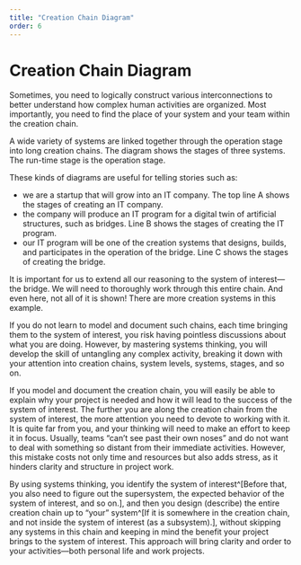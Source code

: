 ```yaml
---
title: "Creation Chain Diagram"
order: 6
---
```


# Creation Chain Diagram

Sometimes, you need to logically construct various interconnections to better understand how complex human activities are organized. Most importantly, you need to find the place of your system and your team within the creation chain.

A wide variety of systems are linked together through the operation stage into long creation chains. The diagram shows the stages of three systems. The run-time stage is the operation stage.

These kinds of diagrams are useful for telling stories such as:

* we are a startup that will grow into an IT company. The top line A shows the stages of creating an IT company.
* the company will produce an IT program for a digital twin of artificial structures, such as bridges. Line B shows the stages of creating the IT program.
* our IT program will be one of the creation systems that designs, builds, and participates in the operation of the bridge. Line C shows the stages of creating the bridge.

It is important for us to extend all our reasoning to the system of interest—the bridge. We will need to thoroughly work through this entire chain. And even here, not all of it is shown! There are more creation systems in this example.

If you do not learn to model and document such chains, each time bringing them to the system of interest, you risk having pointless discussions about what you are doing. However, by mastering systems thinking, you will develop the skill of untangling any complex activity, breaking it down with your attention into creation chains, system levels, systems, stages, and so on.

If you model and document the creation chain, you will easily be able to explain why your project is needed and how it will lead to the success of the system of interest. The further you are along the creation chain from the system of interest, the more attention you need to devote to working with it. It is quite far from you, and your thinking will need to make an effort to keep it in focus. Usually, teams “can’t see past their own noses” and do not want to deal with something so distant from their immediate activities. However, this mistake costs not only time and resources but also adds stress, as it hinders clarity and structure in project work.

By using systems thinking, you identify the system of interest^[Before that, you also need to figure out the supersystem, the expected behavior of the system of interest, and so on.], and then you design (describe) the entire creation chain up to “your” system^[If it is somewhere in the creation chain, and not inside the system of interest (as a subsystem).], without skipping any systems in this chain and keeping in mind the benefit your project brings to the system of interest. This approach will bring clarity and order to your activities—both personal life and work projects.